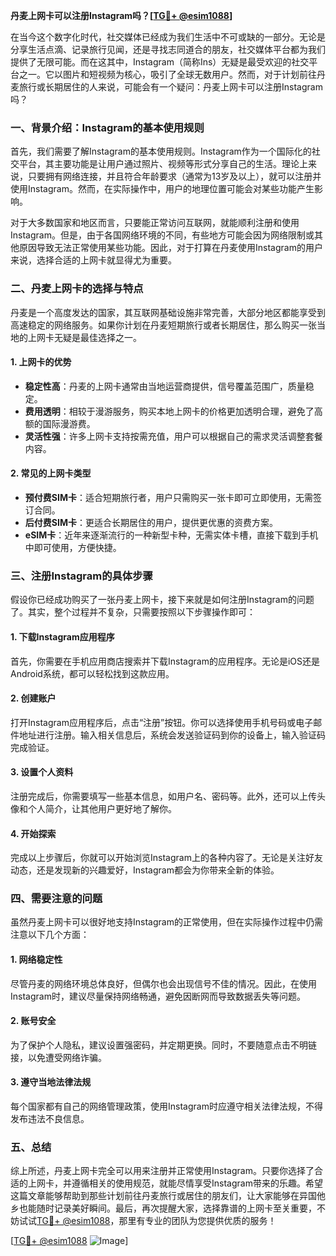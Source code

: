 **丹麦上网卡可以注册Instagram吗？[[TG💪+ @esim1088](https://t.me/s/esim1088)]**

在当今这个数字化时代，社交媒体已经成为我们生活中不可或缺的一部分。无论是分享生活点滴、记录旅行见闻，还是寻找志同道合的朋友，社交媒体平台都为我们提供了无限可能。而在这其中，Instagram（简称Ins）无疑是最受欢迎的社交平台之一。它以图片和短视频为核心，吸引了全球无数用户。然而，对于计划前往丹麦旅行或长期居住的人来说，可能会有一个疑问：丹麦上网卡可以注册Instagram吗？

### **一、背景介绍：Instagram的基本使用规则**

首先，我们需要了解Instagram的基本使用规则。Instagram作为一个国际化的社交平台，其主要功能是让用户通过照片、视频等形式分享自己的生活。理论上来说，只要拥有网络连接，并且符合年龄要求（通常为13岁及以上），就可以注册并使用Instagram。然而，在实际操作中，用户的地理位置可能会对某些功能产生影响。

对于大多数国家和地区而言，只要能正常访问互联网，就能顺利注册和使用Instagram。但是，由于各国网络环境的不同，有些地方可能会因为网络限制或其他原因导致无法正常使用某些功能。因此，对于打算在丹麦使用Instagram的用户来说，选择合适的上网卡就显得尤为重要。

### **二、丹麦上网卡的选择与特点**

丹麦是一个高度发达的国家，其互联网基础设施非常完善，大部分地区都能享受到高速稳定的网络服务。如果你计划在丹麦短期旅行或者长期居住，那么购买一张当地的上网卡无疑是最佳选择之一。

#### **1. 上网卡的优势**
- **稳定性高**：丹麦的上网卡通常由当地运营商提供，信号覆盖范围广，质量稳定。
- **费用透明**：相较于漫游服务，购买本地上网卡的价格更加透明合理，避免了高额的国际漫游费。
- **灵活性强**：许多上网卡支持按需充值，用户可以根据自己的需求灵活调整套餐内容。

#### **2. 常见的上网卡类型**
- **预付费SIM卡**：适合短期旅行者，用户只需购买一张卡即可立即使用，无需签订合同。
- **后付费SIM卡**：更适合长期居住的用户，提供更优惠的资费方案。
- **eSIM卡**：近年来逐渐流行的一种新型卡种，无需实体卡槽，直接下载到手机中即可使用，方便快捷。

### **三、注册Instagram的具体步骤**

假设你已经成功购买了一张丹麦上网卡，接下来就是如何注册Instagram的问题了。其实，整个过程并不复杂，只需要按照以下步骤操作即可：

#### **1. 下载Instagram应用程序**
首先，你需要在手机应用商店搜索并下载Instagram的应用程序。无论是iOS还是Android系统，都可以轻松找到这款应用。

#### **2. 创建账户**
打开Instagram应用程序后，点击“注册”按钮。你可以选择使用手机号码或电子邮件地址进行注册。输入相关信息后，系统会发送验证码到你的设备上，输入验证码完成验证。

#### **3. 设置个人资料**
注册完成后，你需要填写一些基本信息，如用户名、密码等。此外，还可以上传头像和个人简介，让其他用户更好地了解你。

#### **4. 开始探索**
完成以上步骤后，你就可以开始浏览Instagram上的各种内容了。无论是关注好友动态，还是发现新的兴趣爱好，Instagram都会为你带来全新的体验。

### **四、需要注意的问题**

虽然丹麦上网卡可以很好地支持Instagram的正常使用，但在实际操作过程中仍需注意以下几个方面：

#### **1. 网络稳定性**
尽管丹麦的网络环境总体良好，但偶尔也会出现信号不佳的情况。因此，在使用Instagram时，建议尽量保持网络畅通，避免因断网而导致数据丢失等问题。

#### **2. 账号安全**
为了保护个人隐私，建议设置强密码，并定期更换。同时，不要随意点击不明链接，以免遭受网络诈骗。

#### **3. 遵守当地法律法规**
每个国家都有自己的网络管理政策，使用Instagram时应遵守相关法律法规，不得发布违法不良信息。

### **五、总结**

综上所述，丹麦上网卡完全可以用来注册并正常使用Instagram。只要你选择了合适的上网卡，并遵循相关的使用规范，就能尽情享受Instagram带来的乐趣。希望这篇文章能够帮助到那些计划前往丹麦旅行或居住的朋友们，让大家能够在异国他乡也能随时记录美好瞬间。最后，再次提醒大家，选择靠谱的上网卡至关重要，不妨试试[TG💪+ @esim1088](https://t.me/s/esim1088)，那里有专业的团队为您提供优质的服务！

[[TG💪+ @esim1088](https://t.me/s/esim1088) ![Image](https://i.postimg.cc/4NQfJmqS/Snipaste-2025-05-13-00-14-12.png)]